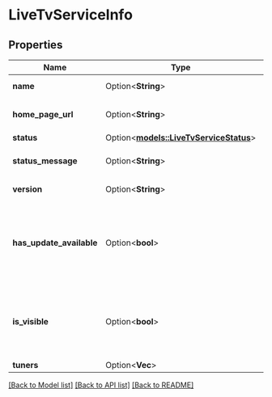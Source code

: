 # LiveTvServiceInfo

## Properties

Name | Type | Description | Notes
------------ | ------------- | ------------- | -------------
**name** | Option<**String**> | Gets or sets the name. | [optional]
**home_page_url** | Option<**String**> | Gets or sets the home page URL. | [optional]
**status** | Option<[**models::LiveTvServiceStatus**](LiveTvServiceStatus.md)> |  | [optional]
**status_message** | Option<**String**> | Gets or sets the status message. | [optional]
**version** | Option<**String**> | Gets or sets the version. | [optional]
**has_update_available** | Option<**bool**> | Gets or sets a value indicating whether this instance has update available. | [optional]
**is_visible** | Option<**bool**> | Gets or sets a value indicating whether this instance is visible. | [optional]
**tuners** | Option<**Vec<String>**> |  | [optional]

[[Back to Model list]](../README.md#documentation-for-models) [[Back to API list]](../README.md#documentation-for-api-endpoints) [[Back to README]](../README.md)


